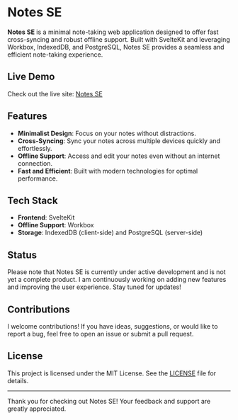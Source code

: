 # Notes SE

**Notes SE** is a minimal note-taking web application designed to offer fast cross-syncing and robust offline support. Built with SvelteKit and leveraging Workbox, IndexedDB, and PostgreSQL, Notes SE provides a seamless and efficient note-taking experience.

## Live Demo

Check out the live site: [Notes SE](https://notes.parikshith.tech)

## Features

- **Minimalist Design**: Focus on your notes without distractions.
- **Cross-Syncing**: Sync your notes across multiple devices quickly and effortlessly.
- **Offline Support**: Access and edit your notes even without an internet connection.
- **Fast and Efficient**: Built with modern technologies for optimal performance.

## Tech Stack

- **Frontend**: SvelteKit
- **Offline Support**: Workbox
- **Storage**: IndexedDB (client-side) and PostgreSQL (server-side)

## Status

Please note that Notes SE is currently under active development and is not yet a complete product. I am continuously working on adding new features and improving the user experience. Stay tuned for updates!

## Contributions

I welcome contributions! If you have ideas, suggestions, or would like to report a bug, feel free to open an issue or submit a pull request.

## License

This project is licensed under the MIT License. See the [LICENSE](LICENSE) file for details.

---

Thank you for checking out Notes SE! Your feedback and support are greatly appreciated.
